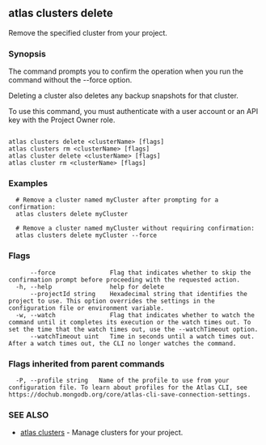 ## atlas clusters delete

Remove the specified cluster from your project.


### Synopsis

The command prompts you to confirm the operation when you run the command without the --force option. 
		
Deleting a cluster also deletes any backup snapshots for that cluster.

To use this command, you must authenticate with a user account or an API key with the Project Owner role.



```

atlas clusters delete <clusterName> [flags]
atlas clusters rm <clusterName> [flags]
atlas cluster delete <clusterName> [flags]
atlas cluster rm <clusterName> [flags]
```

### Examples

```
  # Remove a cluster named myCluster after prompting for a confirmation:
  atlas clusters delete myCluster
  
  # Remove a cluster named myCluster without requiring confirmation:
  atlas clusters delete myCluster --force
```


### Flags

```
      --force               Flag that indicates whether to skip the confirmation prompt before proceeding with the requested action.
  -h, --help                help for delete
      --projectId string    Hexadecimal string that identifies the project to use. This option overrides the settings in the configuration file or environment variable.
  -w, --watch               Flag that indicates whether to watch the command until it completes its execution or the watch times out. To set the time that the watch times out, use the --watchTimeout option.
      --watchTimeout uint   Time in seconds until a watch times out. After a watch times out, the CLI no longer watches the command.

```


### Flags inherited from parent commands

```
  -P, --profile string   Name of the profile to use from your configuration file. To learn about profiles for the Atlas CLI, see https://dochub.mongodb.org/core/atlas-cli-save-connection-settings.

```

### SEE ALSO


* [atlas clusters](atlas_clusters.md)	- Manage clusters for your project.



